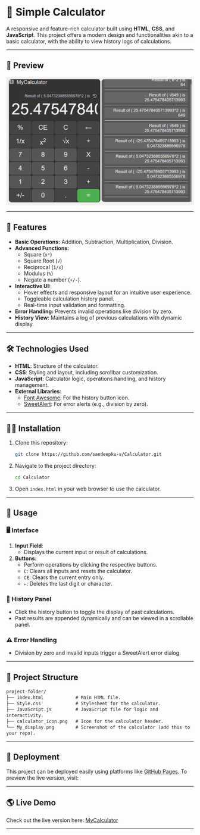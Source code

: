 # 📠 Simple Calculator

A responsive and feature-rich calculator built using **HTML**, **CSS**, and **JavaScript**. This project offers a modern design and functionalities akin to a basic calculator, with the ability to view history logs of calculations.

---

## 📸 Preview
![Calculator Screenshot](My_display.png)

---

## 🌟 Features  
- **Basic Operations:** Addition, Subtraction, Multiplication, Division.  
- **Advanced Functions:**  
  - Square (`x²`)  
  - Square Root (`√`)  
  - Reciprocal (`1/x`)  
  - Modulus (`%`)
  - Negate a number (`+/-`).
- **Interactive UI:**
  - Hover effects and responsive layout for an intuitive user experience.
  - Toggleable calculation history panel.  
  - Real-time input validation and formatting.  
- **Error Handling:** Prevents invalid operations like division by zero.
- **History View**: Maintains a log of previous calculations with dynamic display.

---

## 🛠️ Technologies Used

- **HTML**: Structure of the calculator.
- **CSS**: Styling and layout, including scrollbar customization.
- **JavaScript**: Calculator logic, operations handling, and history management.
- **External Libraries**:
  - [Font Awesome](https://fontawesome.com/): For the history button icon.
  - [SweetAlert](https://sweetalert.js.org/): For error alerts (e.g., division by zero).

---

## 👨‍💻 Installation

1. Clone this repository:
   ```bash
   git clone https://github.com/sandeepku-s/Calculator.git
   ```
2. Navigate to the project directory:
   ```bash
   cd Calculator
   ```
3. Open `index.html` in your web browser to use the calculator.

---

## 🧶 Usage

### 🖥️ Interface

1. **Input Field**:
   - Displays the current input or result of calculations.
2. **Buttons**:
   - Perform operations by clicking the respective buttons.
   - `C`: Clears all inputs and resets the calculator.
   - `CE`: Clears the current entry only.
   - `←`: Deletes the last digit or character.

### 📖 History Panel

- Click the history button to toggle the display of past calculations.
- Past results are appended dynamically and can be viewed in a scrollable panel.

### ⚠️ Error Handling

- Division by zero and invalid inputs trigger a SweetAlert error dialog.

---

## 📂 Project Structure

```
project-folder/
├── index.html            # Main HTML file.
├── Style.css             # Stylesheet for the calculator.
├── JavaScript.js         # JavaScript file for logic and interactivity.
├── calculator_icon.png   # Icon for the calculator header.
└── My_display.png        # Screenshot of the calculator (add this to your repo).
```

---

## 🚀 Deployment

This project can be deployed easily using platforms like [GitHub Pages](https://pages.github.com/). To preview the live version, visit:

---

## 🌎 Live Demo
Check out the live version here: [MyCalculator](https://sandeepku-s.github.io/Simple-Calculator1/)

---
